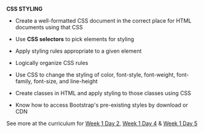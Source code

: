 **CSS STYLING**

- Create a well-formatted CSS document in the correct place for HTML documents using that CSS

- Use **CSS selectors** to pick elements for styling

- Apply styling rules appropriate to a given element

- Logically organize CSS rules

- Use CSS to change the styling of color, font-style, font-weight, font-family, font-size, and line-height

- Create classes in HTML and apply styling to those classes using CSS

- Know how to access Bootstrap's pre-existing styles by download or CDN

See more at the curriculum for [Week 1 Day 2](https://www.learnacademy.org/days/156), [Week 1 Day 4](https://www.learnacademy.org/days/158) & [Week 1 Day 5](https://www.learnacademy.org/days/195)
